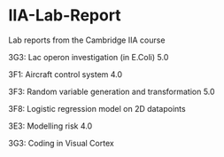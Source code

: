 # IIA-Lab-Report
Lab reports from the Cambridge IIA course

3G3: Lac operon investigation (in E.Coli) 5.0

3F1: Aircraft control system 4.0

3F3: Random variable generation and transformation 5.0

3F8: Logistic regression model on 2D datapoints 

3E3: Modelling risk 4.0

3G3: Coding in Visual Cortex
